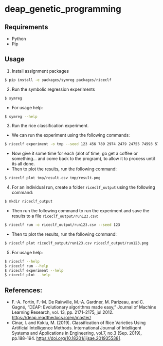 # deap_genetic_programming

## Requirements

- Python
- Pip

## Usage

1. Install assignment packages

```sh
$ pip install -e packages/symreg packages/riceclf
```

2. Run the symbolic regression experiments

```sh
$ symreg
```

- For usage help:

```sh
$ symreg --help
```

3. Run the rice classification experiment.
- We can run the experiment using the following commands:
```sh
$ riceclf experiment -o tmp --seed 123 456 789 2974 2479 24755 74593 57993 24749 279
```
- Now give it some time for each (alot of time, go get a coffee or something... and come back to the program), to allow it to process until its all done.
- Then to plot the results, run the following command:
```sh
$ riceclf plot tmp/result.csv tmp/result.png
```

4. For an individual run, create a folder `riceclf_output` using the following command:
```sh
$ mkdir riceclf_output
```
- Then run the following command to run the experiment and save the results to a file `riceclf_output/run123.csv`:

```sh
$ riceclf run -o riceclf_output/run123.csv --seed 123
```
- Then to plot the results, run the following command:

```sh
$ riceclf plot riceclf_output/run123.csv riceclf_output/run123.png
```

5. For usage help:

```sh
$ riceclf --help
$ riceclf run --help
$ riceclf experiment --help
$ riceclf plot --help
```

## References:
   - F.-A. Fortin, F.-M. De Rainville, M.-A. Gardner, M. Parizeau, and C. Gagné, “DEAP: Evolutionary algorithms made easy,” Journal of Machine Learning Research, vol. 13, pp. 2171–2175, jul 2012. https://deap.readthedocs.io/en/master/
   - Cinar, I. and Koklu, M. (2019). Classification of Rice Varieties Using Artificial Intelligence Methods. International Journal of Intelligent Systems and Applications in Engineering, vol.7, no.3 (Sep. 2019), pp.188-194. https://doi.org/10.18201/ijisae.2019355381.
